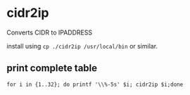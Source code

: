 # cidr2ip
Converts CIDR to IPADDRESS

install using `cp ./cidr2ip /usr/local/bin` or similar.

## print complete table
```
for i in {1..32}; do printf '\\%-5s' $i; cidr2ip $i;done
```
